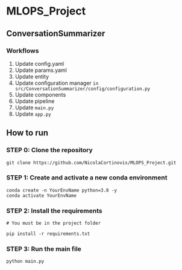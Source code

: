 # MLOPS_Project

## ConversationSummarizer

### Workflows

1. Update config.yaml
2. Update params.yaml
3. Update entity
4. Update configuration manager `in src/ConversationSummarizer/config/configuration.py`
5. Update components
6. Update pipeline
7. Update `main.py`
8. Update `app.py`

## How to run

### STEP 0: Clone the repository

```
git clone https://github.com/NicolaCortinovis/MLOPS_Project.git
```

### STEP 1: Create and activate a new conda environment

```
conda create -n YourEnvName python=3.8 -y
conda activate YourEnvName
```

### STEP 2: Install the requirements

```
# You must be in the project folder

pip install -r requirements.txt
```

### STEP 3: Run the main file

```
python main.py
```